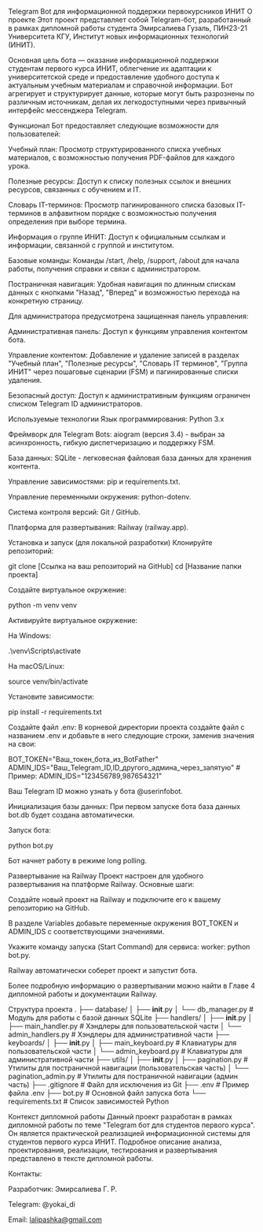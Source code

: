 Telegram Bot для информационной поддержки первокурсников ИНИТ
О проекте
Этот проект представляет собой Telegram-бот, разработанный в рамках дипломной работы студента Эмирсалиева Гузаль,
ПИН23-21 Университета КГУ, Институт новых информационных технологий (ИНИТ).

Основная цель бота — оказание информационной поддержки студентам первого курса ИНИТ, 
облегчение их адаптации к университетской среде и предоставление удобного доступа к актуальным учебным материалам и справочной информации.
Бот агрегирует и структурирует данные, которые могут быть разрознены по различным источникам, делая их легкодоступными
через привычный интерфейс мессенджера Telegram.

Функционал
Бот предоставляет следующие возможности для пользователей:

Учебный план: Просмотр структурированного списка учебных материалов, с возможностью получения PDF-файлов для каждого урока.

Полезные ресурсы: Доступ к списку полезных ссылок и внешних ресурсов, связанных с обучением и IT.

Словарь IT-терминов: Просмотр пагинированного списка базовых IT-терминов в алфавитном порядке с возможностью получения определения при выборе термина.

Информация о группе ИНИТ: Доступ к официальным ссылкам и информации, связанной с группой и институтом.

Базовые команды: Команды /start, /help, /support, /about для начала работы, получения справки и связи с администратором.

Постраничная навигация: Удобная навигация по длинным спискам данных с кнопками "Назад", "Вперед" и возможностью перехода на конкретную страницу.

Для администратора предусмотрена защищенная панель управления:

Административная панель: Доступ к функциям управления контентом бота.

Управление контентом: Добавление и удаление записей в разделах "Учебный план", "Полезные ресурсы", "Словарь IT терминов", 
"Группа ИНИТ" через пошаговые сценарии (FSM) и пагинированные списки удаления.

Безопасный доступ: Доступ к административным функциям ограничен списком Telegram ID администраторов.

Используемые технологии
Язык программирования: Python 3.x

Фреймворк для Telegram Bots: aiogram (версия 3.4) - выбран за асинхронность, гибкую диспетчеризацию и поддержку FSM.

База данных: SQLite - легковесная файловая база данных для хранения контента.

Управление зависимостями: pip и requirements.txt.

Управление переменными окружения: python-dotenv.

Система контроля версий: Git / GitHub.

Платформа для развертывания: Railway (railway.app).

Установка и запуск (для локальной разработки)
Клонируйте репозиторий:

git clone [Ссылка на ваш репозиторий на GitHub]
cd [Название папки проекта]

Создайте виртуальное окружение:

python -m venv venv

Активируйте виртуальное окружение:

На Windows:

.\venv\Scripts\activate

На macOS/Linux:

source venv/bin/activate

Установите зависимости:

pip install -r requirements.txt

Создайте файл .env:
В корневой директории проекта создайте файл с названием .env и добавьте в него следующие строки, заменив значения на свои:

BOT_TOKEN="Ваш_токен_бота_из_BotFather"
ADMIN_IDS="Ваш_Telegram_ID,ID_другого_админа_через_запятую" # Пример: ADMIN_IDS="123456789,987654321"

Ваш Telegram ID можно узнать у бота @userinfobot.

Инициализация базы данных: При первом запуске бота база данных bot.db будет создана автоматически.

Запуск бота:

python bot.py

Бот начнет работу в режиме long polling.

Развертывание на Railway
Проект настроен для удобного развертывания на платформе Railway. Основные шаги:

Создайте новый проект на Railway и подключите его к вашему репозиторию на GitHub.

В разделе Variables добавьте переменные окружения BOT_TOKEN и ADMIN_IDS с соответствующими значениями.

Укажите команду запуска (Start Command) для сервиса: worker: python bot.py.

Railway автоматически соберет проект и запустит бота.

Более подробную информацию о развертывании можно найти в Главе 4 дипломной работы и документации Railway.

Структура проекта
.
├── database/
│   ├── __init__.py
│   └── db_manager.py       # Модуль для работы с базой данных SQLite
├── handlers/
│   ├── __init__.py
│   ├── main_handler.py     # Хэндлеры для пользовательской части
│   └── admin_handlers.py   # Хэндлеры для административной части
├── keyboards/
│   ├── __init__.py
│   ├── main_keyboard.py    # Клавиатуры для пользовательской части
│   └── admin_keyboard.py   # Клавиатуры для административной части
├── utils/
│   ├── __init__.py
│   ├── pagination.py       # Утилиты для постраничной навигации (пользовательская часть)
│   └── pagination_admin.py # Утилиты для постраничной навигации (админ часть)
├── .gitignore              # Файл для исключения из Git
├── .env                    # Пример файла .env 
├── bot.py                  # Основной файл запуска бота
└── requirements.txt        # Список зависимостей Python

Контекст дипломной работы
Данный проект разработан в рамках дипломной работы по теме "Telegram бот для студентов первого курса". 
Он является практической реализацией информационной системы для студентов первого курса ИНИТ. 
Подробное описание анализа, проектирования, реализации, тестирования и развертывания представлено в тексте дипломной работы.

Контакты:

Разработчик: Эмирсалиева Г. Р.

Telegram: @yokai_di

Email: lalipashka@gmail.com
